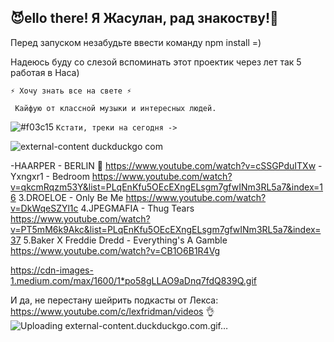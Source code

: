 <h2>😈ello there! Я Жасулан, рад знакоству!👋</h2> 

Перед запуском незабудьте ввести команду npm install =)


Надеюсь буду со слезой вспоминать этот проектик через лет так 5 работая в Наса)

    ⚡ Хочу знать все на свете ⚡

     Кайфую от классной музыки и интересных людей. 
     
![#f03c15](https://via.placeholder.com/15/f03c15/000000?text=+) `Кстати, треки на сегодня ->`

![external-content duckduckgo com](https://user-images.githubusercontent.com/68692894/91107308-c9012600-e696-11ea-9717-553f8232526b.gif)

  -HAARPER - BERLIN 🙉    https://www.youtube.com/watch?v=cSSGPduITXw 
    -Yxngxr1 - Bedroom       https://www.youtube.com/watch?v=qkcmRqzm53Y&list=PLqEnKfu5OEcEXngELsgm7gfwINm3RL5a7&index=16
    3.DROELOE - Only Be Me    https://www.youtube.com/watch?v=DkWqeSZYl1c 
    4.JPEGMAFIA - Thug Tears  https://www.youtube.com/watch?v=PT5mM6k9Akc&list=PLqEnKfu5OEcEXngELsgm7gfwINm3RL5a7&index=37
    5.Baker X Freddie Dredd - Everything's A Gamble https://www.youtube.com/watch?v=CB1O6B1R4Vg 
 
<a>https://cdn-images-1.medium.com/max/1600/1*po58gLLAO9aDnq7fdQ839Q.gif

И да, не перестану шейрить подкасты от Лекса: https://www.youtube.com/c/lexfridman/videos 👌
![Uploading external-content.duckduckgo.com.gif…]()

